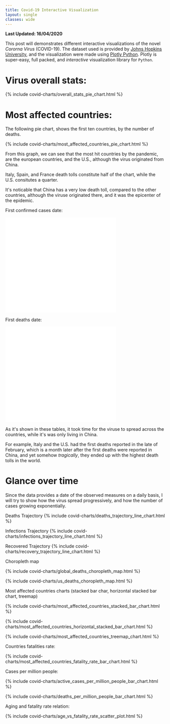 ```yaml
---
title: Covid-19 Interactive Visualization
layout: single
classes: wide
---
```


**Last Updated: 16/04/2020**

This post will demonstrates different interactive visualizations of the novel *Cororna Virus* (COVID-19). The dataset used is provided by [Johns Hopkins University](https://github.com/CSSEGISandData/COVID-19), and the visualization were made using [Plotly Python](https://plotly.com/python/). Plotly is super-easy, full packed, and *interactive* visualization library for `Python`.

# Virus overall stats:
{% include covid-charts/overall_stats_pie_chart.html %}

# Most affected countries:
The following pie chart, shows the first ten countries, by the number of deaths.

{% include covid-charts/most_affected_countries_pie_chart.html %}

From this graph, we can see that the most hit countries by the pandemic, are the european countries, and the U.S., although the virus originated from China.

Italy, Spain, and France death tolls constitute half of the chart, while the U.S. consitutes a quarter.

It's noticable that China has a very low death toll, compared to the other countries, although the viruse originated there, and it was the epicenter of the epidemic.

First confirmed cases date:

<div class="table-container" style="width: 350px; height: 300px;">
    <iframe src="/assets/visualizations/first_infection_date_table.html" id="igraph" scrolling="no" style="border: none; position: relative; height: 100%; width: 100%;" seamless="seamless"></iframe>
</div>

First deaths date:

<div class="table-container" style="width: 350px; height: 300px;">
    <iframe src="/assets/visualizations/first_death_date_table.html" id="igraph" scrolling="no" style="border: none; position: relative; height: 100%; width: 100%;" seamless="seamless"></iframe>
</div>

As it's shown in these tables, it took time for the viruse to spread across the countries, while it's was only living in China.


For example, Italy and the U.S. had the first deaths reported in the late of February, which is a month later after the first deaths were reported in China, and yet somehow *tragically*, they ended up with the highest death tolls in the world.

# Glance over time
Since the data provides a date of the observed measures on a daily basis, I will try to show how the virus spread progressively, and how the number of cases growing exponentially.

Deaths Trajectory
{% include covid-charts/deaths_trajectory_line_chart.html %}

Infections Trajectory
{% include covid-charts/infections_trajectory_line_chart.html %}

Recovered Trajectory
{% include covid-charts/recovery_trajectory_line_chart.html %}

Choropleth map

{% include covid-charts/global_deaths_choropleth_map.html %}

{% include covid-charts/us_deaths_choropleth_map.html %}

Most affected countries charts (stacked bar char, horizontal stacked bar chart, treemap)

{% include covid-charts/most_affected_countries_stacked_bar_chart.html %}

{% include covid-charts/most_affected_countries_horizontal_stacked_bar_chart.html %}

{% include covid-charts/most_affected_countries_treemap_chart.html %}

Countries fatalities rate:

{% include covid-charts/most_affected_countries_fatality_rate_bar_chart.html %}

Cases per million people:

{% include covid-charts/active_cases_per_million_people_bar_chart.html %}

{% include covid-charts/deaths_per_million_people_bar_chart.html %}

Aging and fatality rate relation:

{% include covid-charts/age_vs_fatality_rate_scatter_plot.html %}